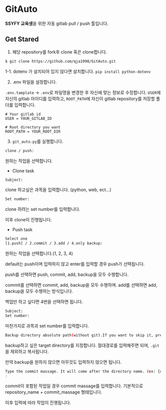 # GitAuto

**SSYFY 교육생**을 위한 자동 gitlab pull / push 툴입니다.

## Get Stared

1. 해당 repository를 fork후 clone 혹은 clone합니다.
```bash
$ git clone https://github.com/qja1998/GitAuto.git
```
1-1. dotenv 가 설치되어 있지 않다면 설치합니다.
`pip install python-dotenv`


2. .env 파일을 설정합니다.

`.env.tamplate` -> `.env`로 파일명을 변경한 후 자신에 맞는 정보로 수정합니다.
`USER`에 자신의 gitlab 아이디를 입력하고, `ROOT_PATH`에 자신이 gitlab repository를 저장할 폴더를 입력합니다.
```
# Your gitlab id
USER = YOUR_GITLAB_ID

# Root directory you want
ROOT_PATH = YOUR_ROOT_DIR
```


3. `git_auto.py`를 실행합니다.

```bash
clone / push:
```
원하는 작업을 선택합니다.


- Clone task

```bash
Subject:
```
clone 하고싶은 과목을 입력합니다. (python, web, ect...)


```bash
Set number:
```
clone 하려는 set number를 입력합니다.


이후 clone이 진행됩니다.

- Push task

```bash
Select one
[1.push] / 2.commit / 3.add / 4.only backup: 
```

원하는 작업을 선택합니다.(1, 2, 3, 4)

default는 push이며 입력하지 않고 enter를 입력할 경우 push가 선택됩니다.

push를 선택하면 push, commit, add, backup을 모두 수행합니다.

commit를 선택하면 commit, add, backup을 모두 수행하며. add를 선택하면 add, backup을 모두 수행하는 방식입니다.

백업만 하고 싶다면 4번을 선택하면 됩니다.

```bash
Subject:
Set number:
```

마찬가지로 과목과 set number를 입력합니다.

```bash
Backup directory absolute path(without git).If you want to skip it, press Enter: 
```

backup하고 싶은 target directory를 지정합니다. 절대경로를 입력해주면 되며, `.git`을 제외하고 복사됩니다.

만약 backup을 원하지 않으면 아무것도 입력하지 않으면 됩니다.

```bash
Type the commit massage. It will come after the directory name. (ex: {dir_name} <your_commit_massage>)
:
```

commit이 포함된 작업일 경우 commit massage를 입력합니다. 기본적으로 repository_name + commit_massage 형태입니다.

이후 입력에 따라 작업이 진행됩니다.
